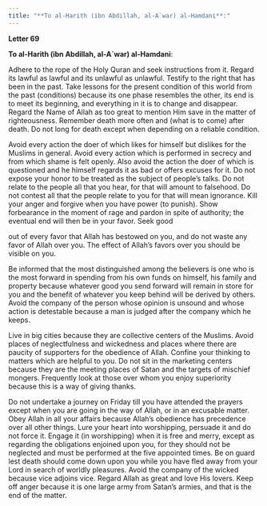 ```yaml
---
title: "**To al-Harith (ibn Abdillah, al-A`war) al-Hamdani**:" 
---
```

**Letter 69**

**To al\-Harith \(ibn Abdillah, al\-A\`war\) al\-Hamdani**:

Adhere to the rope of the Holy Quran and seek instructions from it\. Regard its lawful as lawful and its unlawful as unlawful\. Testify to the right that has been in the past\. Take lessons for the present condition of this world from the past \(conditions\) because its one phase resembles the other, its end is to meet its beginning, and everything in it is to change and disappear\. Regard the Name of Allah as too great to mention Him save in the matter of righteousness\. Remember death more often and \(what is to come\) after death\. Do not long for death except when depending on a reliable condition\.

Avoid every action the doer of which likes for himself but dislikes for the Muslims in general\. Avoid every action which is performed in secrecy and from which shame is felt openly\. Also avoid the action the doer of which is questioned and he himself regards it as bad or offers excuses for it\. Do not expose your honor to be treated as the subject of people’s talks\. Do not relate to the people all that you hear, for that will amount to falsehood\. Do not contest all that the people relate to you for that will mean ignorance\. Kill your anger and forgive when you have power \(to punish\)\. Show forbearance in the moment of rage and pardon in spite of authority; the eventual end will then be in your favor\. Seek good

<a id="page848"></a>out of every favor that Allah has bestowed on you, and do not waste any favor of Allah over you\. The effect of Allah’s favors over you should be visible on you\.

Be informed that the most distinguished among the believers is one who is the most forward in spending from his own funds on himself, his family and property because whatever good you send forward will remain in store for you and the benefit of whatever you keep behind will be derived by others\. Avoid the company of the person whose opinion is unsound and whose action is detestable because a man is judged after the company which he keeps\.

Live in big cities because they are collective centers of the Muslims\. Avoid places of neglectfulness and wickedness and places where there are paucity of supporters for the obedience of Allah\. Confine your thinking to matters which are helpful to you\. Do not sit in the marketing centers because they are the meeting places of Satan and the targets of mischief mongers\. Frequently look at those over whom you enjoy superiority because this is a way of giving thanks\.

Do not undertake a journey on Friday till you have attended the prayers except when you are going in the way of Allah, or in an excusable matter\. Obey Allah in all your affairs because Allah’s obedience has precedence over all other things\. Lure your heart into worshipping, persuade it and do not force it\. Engage it \(in worshipping\) when it is free and merry, except as regarding the obligations enjoined upon you, for they should not be neglected and must be performed at the five appointed times\. Be on guard lest death should come down upon you while you have fled away from your Lord in search of worldly pleasures\. Avoid the company of the wicked because vice adjoins vice\. Regard Allah as great and love His lovers\. Keep off anger because it is one large army from Satan’s armies, and that is the end of the matter\.

